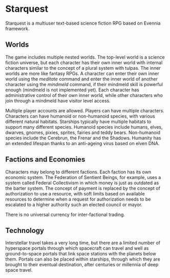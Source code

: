 # Starquest 

Starquest is a multiuser text-based science fiction RPG based on Evennia framework.

## Worlds

The game includes multiple nested worlds. The top-level world is a science fiction universe, but each character has their own inner world with internal characters similar to the concept of a plural system with tulpas. The inner worlds are more like fantasy RPGs. A character can enter their own inner world using the _meditate_ command and enter the inner world of another character using the _mindmeld_ command, if their mindmeld skill is powerful enough (mindmeld is not implemented yet). Each character has administrative control of their own inner world, while other characters who join through a mindmeld have visitor level access.

Multiple player accounts are allowed. Players can have multiple characters. Characters can have humanoid or non-humanoid species, with various different natural habitats. Starships typically have multiple habitats to support many different species. Humanoid species include humans, elves, dwarves, gnomes, pixies, sprites, fairies and teddy bears. Non-humanoid species include the Cerebrun, the Frenar and the Shadows. Humanity has an extended lifespan thanks to an anti-ageing virus based on elven DNA.

## Factions and Economies

Characters may belong to different factions. Each faction has its own economic system. The Federation of Sentient Beings, for example, uses a system called Federal Collectivism in which money is just as outdated as the barter system. The concept of payment is replaced by the concept of authorization to use a resource, with soft limits based on available resources to determine when a request for authorization needs to be escalated to a higher authority such an elected council or mayor.

There is no universal currency for inter-factional trading.

## Technology

Interstellar travel takes a very long time, but there are a limited number of hyperspace portals through which spacecraft can travel and well as ground-to-space portals that link space stations with the planets below them. Portals can also be placed within starships, through which they are brought to their eventual destination, after centuries or millennia of deep space travel. 


